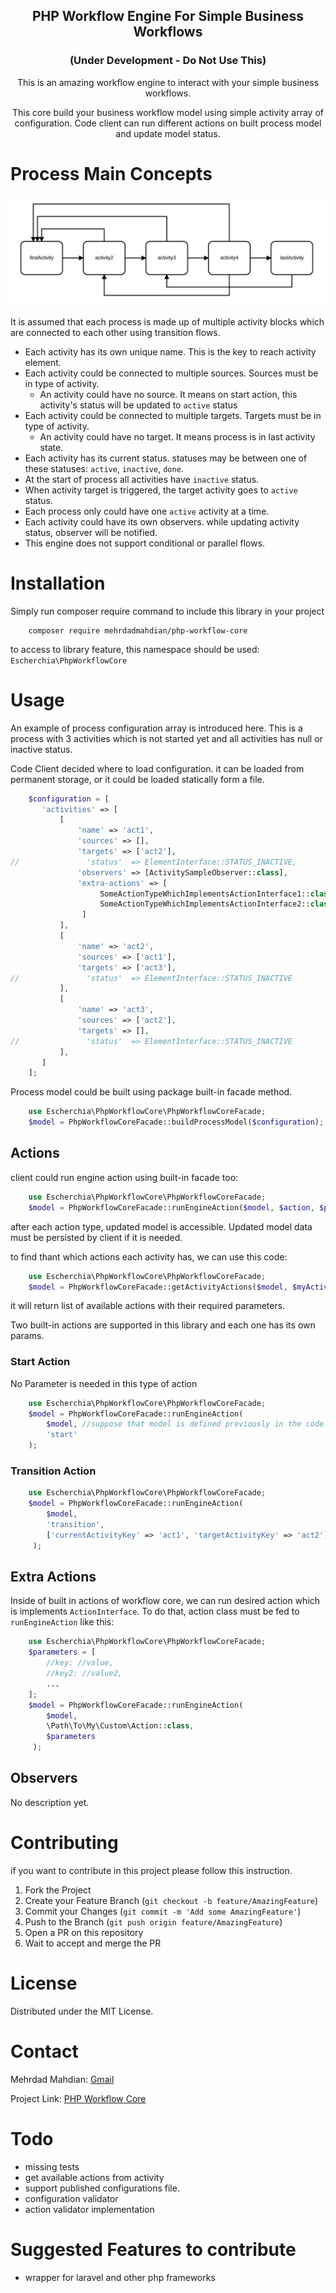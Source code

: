 <h2 align="center">PHP Workflow Engine For Simple Business Workflows</h2>
<h3 align="center">(Under Development - Do Not Use This)</h3>

<p align="center"> This is an amazing workflow engine to interact with your simple business workflows.</p>
<p align="center">This core build your business workflow model using simple activity array of configuration. Code client can run different actions on built process model and update model status.</p>

# Process Main Concepts

![alt Simple Process Example](spe.jpg)

It is assumed that each process is made up of multiple activity blocks which are connected to each other using transition flows.

- Each activity has its own unique name. This is the key to reach activity element.
- Each activity could be connected to multiple sources. Sources must be in type of activity.
    - An activity could have no source. It means on start action, this activity's status will be updated to `active` status
- Each activity could be connected to multiple targets. Targets must be in type of activity.
    - An activity could have no target. It means process is in last activity state.
- Each activity has its current status. statuses may be between one of these statuses: `active`, `inactive`, `done`.
- At the start of process all activities have `inactive` status.
- When activity target is triggered, the target activity goes to `active` status.
- Each process only could have one `active` activity at a time.
- Each activity could have its own observers. while updating activity status, observer will be notified.
- This engine does not support conditional or parallel flows.

# Installation

Simply run composer require command to include this library in your project
```shell script
    composer require mehrdadmahdian/php-workflow-core
```

to access to library feature, this namespace should be used: `Escherchia\PhpWorkflowCore`

<!-- USAGE EXAMPLES -->
# Usage

An example of process configuration array is introduced here. This is a process with 3 activities which is not started yet and all activities has null or inactive status. 

Code Client decided where to load configuration. it can be loaded from permanent storage, or it could be loaded statically form a file. 
```php
    $configuration = [
       'activities' => [
           [
               'name' => 'act1',
               'sources' => [],
               'targets' => ['act2'],
//               'status'  => ElementInterface::STATUS_INACTIVE,
               'observers' => [ActivitySampleObserver::class],
               'extra-actions' => [
                    SomeActionTypeWhichImplementsActionInterface1::class,
                    SomeActionTypeWhichImplementsActionInterface2::class
                ]           
           ],
           [
               'name' => 'act2',
               'sources' => ['act1'],
               'targets' => ['act3'],
//               'status'  => ElementInterface::STATUS_INACTIVE
           ],
           [
               'name' => 'act3',
               'sources' => ['act2'],
               'targets' => [],
//               'status'  => ElementInterface::STATUS_INACTIVE
           ],
       ]
    ];
```

Process model could be built using package built-in facade method.

```php
    use Escherchia\PhpWorkflowCore\PhpWorkflowCoreFacade;
    $model = PhpWorkflowCoreFacade::buildProcessModel($configuration);
```

## Actions
client could run engine action using built-in facade too:

```php
    use Escherchia\PhpWorkflowCore\PhpWorkflowCoreFacade;
    $model = PhpWorkflowCoreFacade::runEngineAction($model, $action, $params);
```
after each action type, updated model is accessible. Updated model data must be persisted by client if it is needed.

to find thant which actions each activity has, we can use this code: 
```php
    use Escherchia\PhpWorkflowCore\PhpWorkflowCoreFacade;
    $model = PhpWorkflowCoreFacade::getActivityActions($model, $myActivityKey);
```
it will return list of available actions with their required parameters. 


Two built-in actions are supported in this library and each one has its own params.
### Start Action
No Parameter is needed in this type of action
```php
    use Escherchia\PhpWorkflowCore\PhpWorkflowCoreFacade;
    $model = PhpWorkflowCoreFacade::runEngineAction(
        $model, //suppose that model is defined previously in the code. mdoel is in type of ModelInterface 
        'start'
    );
```

### Transition Action
```php
    use Escherchia\PhpWorkflowCore\PhpWorkflowCoreFacade;
    $model = PhpWorkflowCoreFacade::runEngineAction(
        $model,
        'transition',
        ['currentActivityKey' => 'act1', 'targetActivityKey' => 'act2']
     );
```

## Extra Actions
Inside of built in actions of workflow core, we can run desired action which is implements `ActionInterface`.
To do that, action class must be fed to `runEngineAction` like this:
```php
    use Escherchia\PhpWorkflowCore\PhpWorkflowCoreFacade;
    $parameters = [
        //key: //value,
        //key2: //value2,
        ...
    ];         
    $model = PhpWorkflowCoreFacade::runEngineAction(
        $model,
        \Path\To\My\Custom\Action::class,
        $parameters
     );
```

## Observers
No description yet.

<!-- CONTRIBUTING -->
# Contributing

if you want to contribute in this project please follow this instruction.

1. Fork the Project
2. Create your Feature Branch (`git checkout -b feature/AmazingFeature`)
3. Commit your Changes (`git commit -m 'Add some AmazingFeature'`)
4. Push to the Branch (`git push origin feature/AmazingFeature`)
5. Open a PR on this repository
6. Wait to accept and merge the PR

<!-- LICENSE -->
# License

Distributed under the MIT License.

<!-- CONTACT -->
# Contact

Mehrdad Mahdian: [Gmail](escherchia88@gmail.com)

Project Link: [PHP Workflow Core](https://github.com/escherchia/process-engine-core)


# Todo
- missing tests
- get available actions from activity
- support published configurations file. 
- configuration validator
- action validator implementation

# Suggested Features to contribute
- wrapper for laravel and other php frameworks
